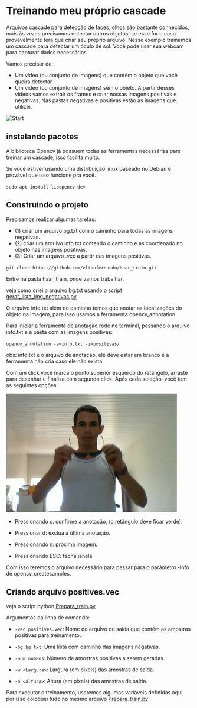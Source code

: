 # Treinando meu próprio cascade
Arquivos cascade para detecção de faces, olhos são bastante conhecidos, mais às vezes precisamos detectar outros objetos, se esse for o caso provavelmente tera que criar seu próprio arquivo. Nesse exemplo trainamos um cascade para detectar um óculo de sol. Você pode usar sua webcam para capturar dados necessários.

Vamos precisar de:
* Um vídeo (ou conjunto de imagens) que contém o objeto que você queira detectar.
* Um vídeo (ou conjunto de imagens) sem o objeto.
A partir desses vídeos vamos extrair os frames e criar nossas imagens positivas e negativas.
Nas pastas negativas e positivas estão as imagens que utilizei.

![Start](./gif/animation.gif)

## instalando pacotes
A biblioteca Opencv já possuem todas as ferramentas necessárias para treinar um cascade, isso facilita muito.

Se você estiver usando uma distribuição linux baseado no Debian é provável que isso funcione pra você.

``sudo apt install libopencv-dev``

## Construindo o projeto

Precisamos realizar algumas tarefas:
- (1) criar um arquivo bg.txt com o caminho para todas  as imagens negativas.
- (2) criar um arquivo info.txt contendo o caminho e as coordenado no objeto nas imagens positivas.
- (3) Criar um arquivo .vec a partir das imagens positivas.
 

`git clone https://github.com/eltonfernando/haar_train.git`

Entre na pasta haar_train, onde vamos trabalhar.

veja como criei o arquivo bg.txt usando o script [gerar_lista_img_negativas.py](gerar_lista_img_negativas.py)

O arquivo info.txt além do caminho temos que anotar as localizações do objeto na imagem, para isso usamos a ferramenta opencv_annotation 


Para iniciar a ferramenta de anotação rode no terminal, passando o arquivo info.txt e a pasta com as imagens positivas:

`opencv_annotation -a=info.txt -i=positivas/`


obs: info.txt é o arquivo de anotação, ele deve estar em branco e a ferramenta não cria caso ele não exista

Com um click você marca o ponto superior esquerdo do retângulo, arraste para desenhar e finaliza com segundo click. Após cada seleção, você tem as seguintes opções:

![start](./gif/annotation.gif)

* Pressionando c: confirme a anotação, (o retângulo deve ficar verde).

* Pressionar d: exclua a última anotação.

* Pressionando n: próxima imagem.

* Pressionando ESC: fecha janela

Com isso teremos o arquivo necessário para passar para o parâmetro -info de opencv_createsamples.

## Criando arquivo positives.vec

veja o script python [Prepara_train.py](Prepara_train.py)

Argumentos da linha de comando:

* `-vec positives.vec`: Nome do arquivo de saída que contém as amostras positivas para treinamento.

* `-bg bg.txt`: Uma lista com caminho das imagens negativas.

* `-num numPos`: Número de amostras positivas a serem geradas.

* `-w <Largura>`: Largura (em pixels) das amostras de saída.

* `-h <altura>`: Altura (em pixels) das amostras de saída.

Para executar o treinamento, usaremos algumas variáveis definidas aqui, por isso coloquei tudo no mesmo arquivo [Prepara_train.py](Prepara_train.py)
